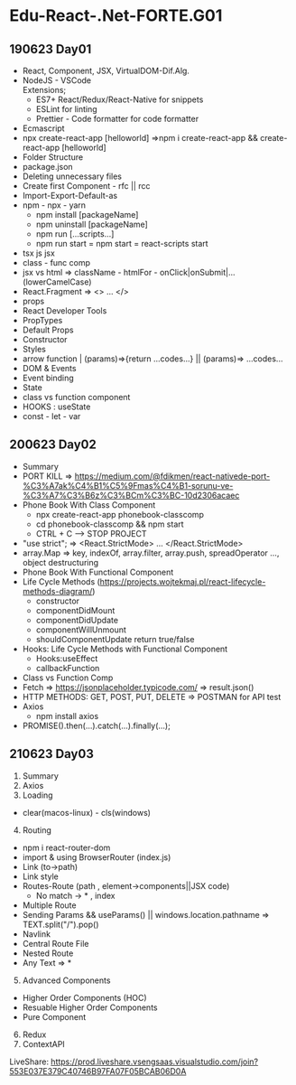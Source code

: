 # Edu-React-.Net-FORTE.G01

## 190623 Day01

- React, Component, JSX, VirtualDOM-Dif.Alg.
- NodeJS - VSCode <br/>
Extensions; 
    - ES7+ React/Redux/React-Native for snippets
    - ESLint for linting
    - Prettier - Code formatter for code formatter
- Ecmascript
- npx create-react-app [helloworld]  =>npm i create-react-app && create-react-app [helloworld]
- Folder Structure
- package.json
- Deleting unnecessary files
- Create first Component - rfc || rcc 
- Import-Export-Default-as
- npm - npx - yarn
    - npm install [packageName]
    - npm uninstall [packageName]
    - npm run [...scripts...]
    - npm run start = npm start = react-scripts start
- tsx js jsx
- class - func comp
- jsx vs html => className - htmlFor - onClick|onSubmit|... (lowerCamelCase)
- React.Fragment => <> ... </>
- props
- React Developer Tools
- PropTypes
- Default Props
- Constructor
- Styles
- arrow function |  (params)=>{return ...codes...} || (params)=> ...codes...
- DOM & Events
- Event binding
- State
- class vs function component
- HOOKS : useState
- const - let - var

## 200623 Day02

- Summary
- PORT KILL => https://medium.com/@fdikmen/react-nativede-port-%C3%A7ak%C4%B1%C5%9Fmas%C4%B1-sorunu-ve-%C3%A7%C3%B6z%C3%BCm%C3%BC-10d2306acaec
- Phone Book With Class Component
    - npx create-react-app phonebook-classcomp
    - cd phonebook-classcomp && npm start
    - CTRL + C --> STOP PROJECT
- "use strict"; => <React.StrictMode> ... </React.StrictMode>
- array.Map => key, indexOf, array.filter, array.push, spreadOperator ..., object destructuring
- Phone Book With Functional Component
- Life Cycle Methods (https://projects.wojtekmaj.pl/react-lifecycle-methods-diagram/)
    - constructor
    - componentDidMount
    - componentDidUpdate
    - componentWillUnmount
    - shouldComponentUpdate return true/false
- Hooks: Life Cycle Methods with Functional Component
    - Hooks:useEffect
    - callbackFunction
- Class vs Function Comp
- Fetch => https://jsonplaceholder.typicode.com/  => result.json()
- HTTP METHODS: GET, POST, PUT, DELETE  => POSTMAN for API test
- Axios
    - npm install axios
- PROMISE().then(...).catch(...).finally(...);



## 210623 Day03
1. Summary
2. Axios
3. Loading
- clear(macos-linux) - cls(windows)
4. Routing
- npm i react-router-dom
- import & using BrowserRouter (index.js)
- Link (to->path)
- Link style
- Routes-Route (path , element->components||JSX code)
    - No match -> * , index
- Multiple Route
- Sending Params && useParams() || windows.location.pathname => TEXT.split("/").pop()
- Navlink
- Central Route File
- Nested Route
- Any Text => *
5. Advanced Components
- Higher Order Components (HOC)
- Resuable Higher Order Components
- Pure Component
6. Redux
7. ContextAPI

LiveShare: https://prod.liveshare.vsengsaas.visualstudio.com/join?553E037E379C40746B97FA07F05BCAB06D0A
